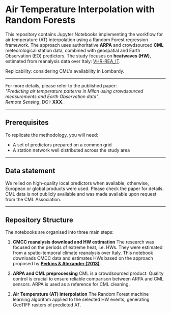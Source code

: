 # Air Temperature Interpolation with Random Forests

This repository contains Jupyter Notebooks implementing the workflow for air temperature (AT) interpolation using a Random Forest regression framework. The approach uses authoritative **ARPA** and crowdsourced **CML** meteorological station data, combined with geospatial and Earth Observation (EO) predictors. The study focuses on **heatwaves (HW)**, estimated from reanalysis data over Italy: [VHR-REA_IT](https://dds.cmcc.it/#/dataset/era5-downscaled-over-italy/hourly).

Replicability: considering CML's availability in Lombardy.

---

For more details, please refer to the published paper:  
*"Predicting air temperature patterns in Milan using crowdsourced measurements and Earth Observation data"*,  
_Remote Sensing_, DOI: **XXX**.

---

## Prerequisites
To replicate the methodology, you will need:
- A set of predictors prepared on a common grid  
- A station network well distributed across the study area  

---

## Data statement
We relied on high-quality local predictors when available; otherwise, European or global products were used. Please check the paper for details.
CML data is not publicly available and was made available upon request from the CML Association.

---

## Repository Structure
The notebooks are organised into three main steps:

1. **CMCC reanalysis download and HW estimation**
   The research was focused on the periods of extreme heat, i.e. HWs. They were estimated from a spatio-temporal climate reanalysis over Italy.
   This notebook downloads CMCC data and estimates HWs based on the approach proposed by **[Perkins & Alexander (2013)](https://doi.org/10.1175/JCLI-D-12-00383.1)**
   
3. **ARPA and CML preprocessing**
   CML is a crowdsourced product. Quality control is crucial to ensure reliable comparison between ARPA and CML sensors. ARPA is used as a reference for CML cleaning.
   
5. **Air Temperature (AT) interpolation**
   The Random Forest machine learning algorithm applied to the selected HW events, generating GeoTIFF rasters of predicted AT.

